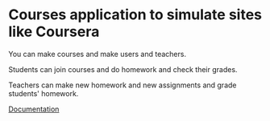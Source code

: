 # Courses application to simulate sites like Coursera
You can make courses and make users and teachers.  

Students can join courses and do homework and check their grades.  

Teachers can make new homework and new assignments and grade students' homework.  

[Documentation](https://docs.google.com/document/d/1pE2PqIAwha1YQk13pP6KJ27zEJPt4VJAlMoNKAJKDus/edit?usp=sharing)


